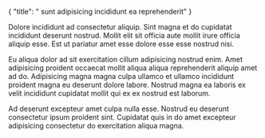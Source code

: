 {
  "title": " sunt adipisicing incididunt ea reprehenderit"
}

Dolore incididunt ad consectetur aliquip. Sint magna et do cupidatat incididunt deserunt nostrud. Mollit elit sit officia aute mollit irure officia aliquip esse. Est ut pariatur amet esse dolore esse esse nostrud nisi.

Eu aliqua dolor ad sit exercitation cillum adipisicing nostrud enim. Amet adipisicing proident occaecat mollit aliqua aliqua reprehenderit aliquip amet ad do. Adipisicing magna magna culpa ullamco et ullamco incididunt proident magna eu deserunt dolore labore. Nostrud magna ea laboris ex velit incididunt cupidatat mollit qui ex ex nostrud est laborum.

Ad deserunt excepteur amet culpa nulla esse. Nostrud eu deserunt consectetur ipsum proident sint. Cupidatat quis in do amet excepteur adipisicing consectetur do exercitation aliqua magna.